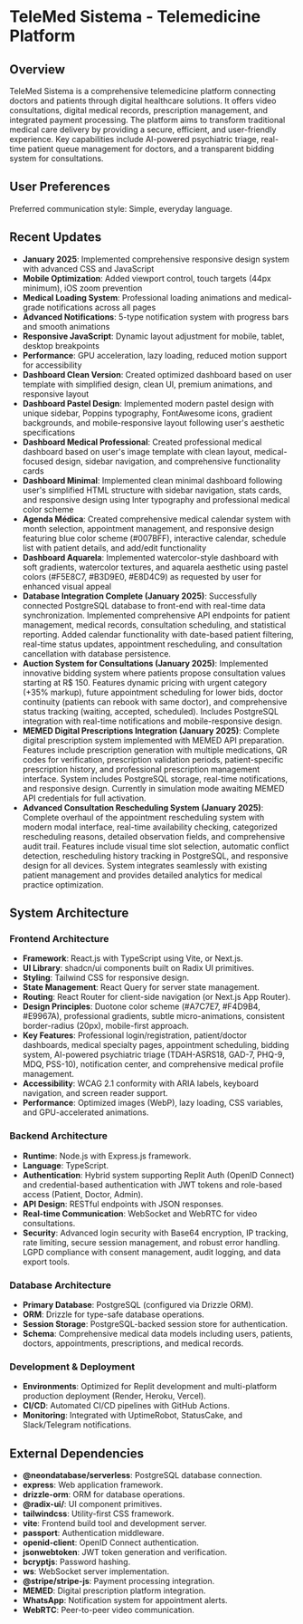 # TeleMed Sistema - Telemedicine Platform

## Overview
TeleMed Sistema is a comprehensive telemedicine platform connecting doctors and patients through digital healthcare solutions. It offers video consultations, digital medical records, prescription management, and integrated payment processing. The platform aims to transform traditional medical care delivery by providing a secure, efficient, and user-friendly experience. Key capabilities include AI-powered psychiatric triage, real-time patient queue management for doctors, and a transparent bidding system for consultations.

## User Preferences
Preferred communication style: Simple, everyday language.

## Recent Updates
- **January 2025**: Implemented comprehensive responsive design system with advanced CSS and JavaScript
- **Mobile Optimization**: Added viewport control, touch targets (44px minimum), iOS zoom prevention
- **Medical Loading System**: Professional loading animations and medical-grade notifications across all pages
- **Advanced Notifications**: 5-type notification system with progress bars and smooth animations
- **Responsive JavaScript**: Dynamic layout adjustment for mobile, tablet, desktop breakpoints
- **Performance**: GPU acceleration, lazy loading, reduced motion support for accessibility
- **Dashboard Clean Version**: Created optimized dashboard based on user template with simplified design, clean UI, premium animations, and responsive layout
- **Dashboard Pastel Design**: Implemented modern pastel design with unique sidebar, Poppins typography, FontAwesome icons, gradient backgrounds, and mobile-responsive layout following user's aesthetic specifications
- **Dashboard Medical Professional**: Created professional medical dashboard based on user's image template with clean layout, medical-focused design, sidebar navigation, and comprehensive functionality cards
- **Dashboard Minimal**: Implemented clean minimal dashboard following user's simplified HTML structure with sidebar navigation, stats cards, and responsive design using Inter typography and professional medical color scheme
- **Agenda Médica**: Created comprehensive medical calendar system with month selection, appointment management, and responsive design featuring blue color scheme (#007BFF), interactive calendar, schedule list with patient details, and add/edit functionality
- **Dashboard Aquarela**: Implemented watercolor-style dashboard with soft gradients, watercolor textures, and aquarela aesthetic using pastel colors (#F5E8C7, #B3D9E0, #E8D4C9) as requested by user for enhanced visual appeal
- **Database Integration Complete (January 2025)**: Successfully connected PostgreSQL database to front-end with real-time data synchronization. Implemented comprehensive API endpoints for patient management, medical records, consultation scheduling, and statistical reporting. Added calendar functionality with date-based patient filtering, real-time status updates, appointment rescheduling, and consultation cancellation with database persistence.
- **Auction System for Consultations (January 2025)**: Implemented innovative bidding system where patients propose consultation values starting at R$ 150. Features dynamic pricing with urgent category (+35% markup), future appointment scheduling for lower bids, doctor continuity (patients can rebook with same doctor), and comprehensive status tracking (waiting, accepted, scheduled). Includes PostgreSQL integration with real-time notifications and mobile-responsive design.
- **MEMED Digital Prescriptions Integration (January 2025)**: Complete digital prescription system implemented with MEMED API preparation. Features include prescription generation with multiple medications, QR codes for verification, prescription validation periods, patient-specific prescription history, and professional prescription management interface. System includes PostgreSQL storage, real-time notifications, and responsive design. Currently in simulation mode awaiting MEMED API credentials for full activation.
- **Advanced Consultation Rescheduling System (January 2025)**: Complete overhaul of the appointment rescheduling system with modern modal interface, real-time availability checking, categorized rescheduling reasons, detailed observation fields, and comprehensive audit trail. Features include visual time slot selection, automatic conflict detection, rescheduling history tracking in PostgreSQL, and responsive design for all devices. System integrates seamlessly with existing patient management and provides detailed analytics for medical practice optimization.

## System Architecture

### Frontend Architecture
- **Framework**: React.js with TypeScript using Vite, or Next.js.
- **UI Library**: shadcn/ui components built on Radix UI primitives.
- **Styling**: Tailwind CSS for responsive design.
- **State Management**: React Query for server state management.
- **Routing**: React Router for client-side navigation (or Next.js App Router).
- **Design Principles**: Duotone color scheme (#A7C7E7, #F4D9B4, #E9967A), professional gradients, subtle micro-animations, consistent border-radius (20px), mobile-first approach.
- **Key Features**: Professional login/registration, patient/doctor dashboards, medical specialty pages, appointment scheduling, bidding system, AI-powered psychiatric triage (TDAH-ASRS18, GAD-7, PHQ-9, MDQ, PSS-10), notification center, and comprehensive medical profile management.
- **Accessibility**: WCAG 2.1 conformity with ARIA labels, keyboard navigation, and screen reader support.
- **Performance**: Optimized images (WebP), lazy loading, CSS variables, and GPU-accelerated animations.

### Backend Architecture
- **Runtime**: Node.js with Express.js framework.
- **Language**: TypeScript.
- **Authentication**: Hybrid system supporting Replit Auth (OpenID Connect) and credential-based authentication with JWT tokens and role-based access (Patient, Doctor, Admin).
- **API Design**: RESTful endpoints with JSON responses.
- **Real-time Communication**: WebSocket and WebRTC for video consultations.
- **Security**: Advanced login security with Base64 encryption, IP tracking, rate limiting, secure session management, and robust error handling. LGPD compliance with consent management, audit logging, and data export tools.

### Database Architecture
- **Primary Database**: PostgreSQL (configured via Drizzle ORM).
- **ORM**: Drizzle for type-safe database operations.
- **Session Storage**: PostgreSQL-backed session store for authentication.
- **Schema**: Comprehensive medical data models including users, patients, doctors, appointments, prescriptions, and medical records.

### Development & Deployment
- **Environments**: Optimized for Replit development and multi-platform production deployment (Render, Heroku, Vercel).
- **CI/CD**: Automated CI/CD pipelines with GitHub Actions.
- **Monitoring**: Integrated with UptimeRobot, StatusCake, and Slack/Telegram notifications.

## External Dependencies

- **@neondatabase/serverless**: PostgreSQL database connection.
- **express**: Web application framework.
- **drizzle-orm**: ORM for database operations.
- **@radix-ui/**: UI component primitives.
- **tailwindcss**: Utility-first CSS framework.
- **vite**: Frontend build tool and development server.
- **passport**: Authentication middleware.
- **openid-client**: OpenID Connect authentication.
- **jsonwebtoken**: JWT token generation and verification.
- **bcryptjs**: Password hashing.
- **ws**: WebSocket server implementation.
- **@stripe/stripe-js**: Payment processing integration.
- **MEMED**: Digital prescription platform integration.
- **WhatsApp**: Notification system for appointment alerts.
- **WebRTC**: Peer-to-peer video communication.